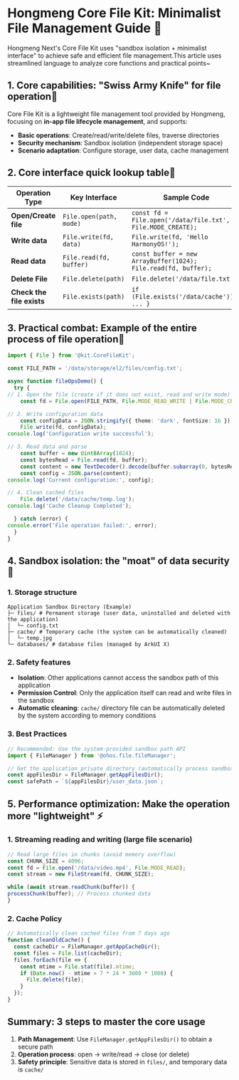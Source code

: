 
# Hongmeng Core File Kit: Minimalist File Management Guide 📁

Hongmeng Next's Core File Kit uses "sandbox isolation + minimalist interface" to achieve safe and efficient file management.This article uses streamlined language to analyze core functions and practical points~


## 1. Core capabilities: "Swiss Army Knife" for file operation🔪
Core File Kit is a lightweight file management tool provided by Hongmeng, focusing on **in-app file lifecycle management**, and supports:
- **Basic operations**: Create/read/write/delete files, traverse directories
- **Security mechanism**: Sandbox isolation (independent storage space)
- **Scenario adaptation**: Configure storage, user data, cache management


## 2. Core interface quick lookup table🚀
| Operation Type | Key Interface | Sample Code |
|----------------|-----------------------|-------------------------------------------|  
| **Open/Create file** | `File.open(path, mode)` | `const fd = File.open('/data/file.txt', File.MODE_CREATE);` |
| **Write data** | `File.write(fd, data)` | `File.write(fd, 'Hello HarmonyOS!');` |
| **Read data** | `File.read(fd, buffer)` | `const buffer = new ArrayBuffer(1024); File.read(fd, buffer);` |
| **Delete File** | `File.delete(path)` | `File.delete('/data/file.txt');` |
| **Check the file exists** | `File.exists(path)` | `if (File.exists('/data/cache')) { ... }` |


## 3. Practical combat: Example of the entire process of file operation📝
```typescript  
import { File } from '@kit.CoreFileKit';  

const FILE_PATH = '/data/storage/el2/files/config.txt';  

async function fileOpsDemo() {  
  try {  
// 1. Open the file (create if it does not exist, read and write mode)
    const fd = File.open(FILE_PATH, File.MODE_READ_WRITE | File.MODE_CREATE);  

// 2. Write configuration data
    const configData = JSON.stringify({ theme: 'dark', fontSize: 16 });  
    File.write(fd, configData);  
console.log('Configuration write successful');

// 3. Read data and parse
    const buffer = new Uint8Array(1024);  
    const bytesRead = File.read(fd, buffer);  
    const content = new TextDecoder().decode(buffer.subarray(0, bytesRead));  
    const config = JSON.parse(content);  
console.log('Current configuration:', config);

// 4. Clean cached files
    File.delete('/data/cache/temp.log');  
console.log('Cache Cleanup Completed');

  } catch (error) {  
console.error('File operation failed:', error);
  }  
}  
```  


## 4. Sandbox isolation: the "moat" of data security 🏰
### 1. Storage structure
```  
Application Sandbox Directory (Example)
├─ files/ # Permanent storage (user data, uninstalled and deleted with the application)
│  └─ config.txt  
├─ cache/ # Temporary cache (the system can be automatically cleaned)
│  └─ temp.jpg  
└─ databases/ # database files (managed by ArkUI X)
```  

### 2. Safety features
- **Isolation**: Other applications cannot access the sandbox path of this application
- **Permission Control**: Only the application itself can read and write files in the sandbox
- **Automatic cleaning**: `cache/` directory file can be automatically deleted by the system according to memory conditions

### 3. Best Practices
```typescript  
// Recommended: Use the system-provided sandbox path API
import { FileManager } from '@ohos.file.fileManager';  

// Get the application private directory (automatically process sandbox path)
const appFilesDir = FileManager.getAppFilesDir();  
const safePath = `${appFilesDir}/user_data.json`;  
```  


## 5. Performance optimization: Make the operation more "lightweight" ⚡
### 1. Streaming reading and writing (large file scenario)
```typescript  
// Read large files in chunks (avoid memory overflow)
const CHUNK_SIZE = 4096;  
const fd = File.open('/data/video.mp4', File.MODE_READ);  
const stream = new FileStream(fd, CHUNK_SIZE);  

while (await stream.readChunk(buffer)) {  
processChunk(buffer); // Process chunked data
}  
```  

### 2. Cache Policy
```typescript  
// Automatically clean cached files from 7 days ago
function cleanOldCache() {  
  const cacheDir = FileManager.getAppCacheDir();  
  const files = File.list(cacheDir);  
  files.forEach(file => {  
    const mtime = File.stat(file).mtime;  
    if (Date.now() - mtime > 7 * 24 * 3600 * 1000) {  
      File.delete(file);  
    }  
  });  
}  
```  


## Summary: 3 steps to master the core usage
1. **Path Management**: Use `FileManager.getAppFilesDir()` to obtain a secure path
2. **Operation process**: open → write/read → close (or delete)
3. **Safety principle**: Sensitive data is stored in `files/`, and temporary data is `cache/`
